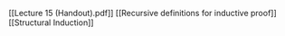 [[Lecture 15 (Handout).pdf]]
[[Recursive definitions for inductive proof]]
[[Structural Induction]]
